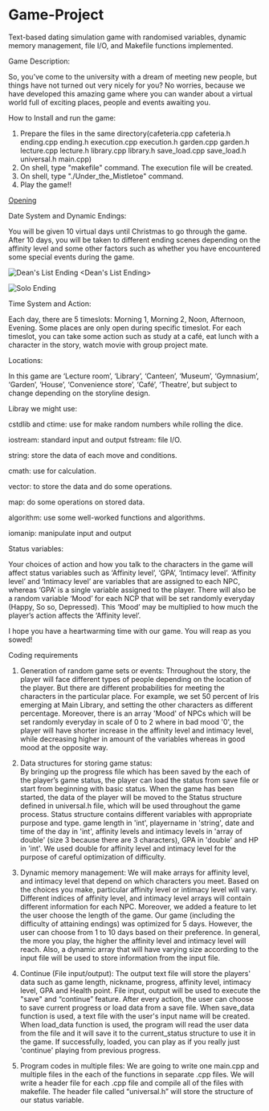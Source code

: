 # Game-Project

Text-based dating simulation game with randomised variables, dynamic memory management, file I/O, and Makefile functions implemented.

Game Description:

So, you’ve come to the university with a dream of meeting new people, but things have not turned out very nicely for you? No worries, because we have developed this amazing game where you can wander about a virtual world full of exciting places, people and events awaiting you.

How to Install and run the game:

1) Prepare the files in the same directory(cafeteria.cpp cafeteria.h ending.cpp ending.h execution.cpp execution.h garden.cpp garden.h lecture.cpp lecture.h library.cpp library.h save_load.cpp save_load.h universal.h main.cpp)
2) On shell, type "makefile" command. The execution file will be created.
3) On shell, type "./Under_the_Mistletoe" command.
4) Play the game!!


[Opening](https://user-images.githubusercontent.com/74304944/159212831-c2b88135-b958-4e99-9754-3a522b04206e.png)
<Opening>


Date System and Dynamic Endings: 

You will be given 10 virtual days until Christmas to go through the game. After 10 days, you will be taken to different ending scenes depending on the affinity level and some other factors such as whether you have encountered some special events during the game.

![Dean's List Ending](https://user-images.githubusercontent.com/74304944/159212755-a7e6c5c4-88a7-40a2-811a-4f4b251234a2.png)
<Dean's List Ending>


![Solo Ending](https://user-images.githubusercontent.com/74304944/159212776-af9e7798-f4b9-43ff-bbd1-774d9475819b.png)
<Solo Ending>

Time System and Action: 

Each day, there are 5 timeslots: Morning 1, Morning 2, Noon, Afternoon, Evening. Some places are only open during specific timeslot. For each timeslot, you can take some action such as study at a café, eat lunch with a character in the story, watch movie with group project mate.

Locations: 

In this game are ‘Lecture room’, ‘Library’, ‘Canteen’, ‘Museum’, ‘Gymnasium’, ‘Garden’, ‘House’, ‘Convenience store’, ‘Café’, ‘Theatre’, but subject to change depending on the storyline design.

Libray we might use:

cstdlib and ctime: use for make random numbers while rolling the dice.

iostream: standard input and output fstream: file I/O.

string: store the data of each move and conditions.

cmath: use for calculation.

vector: to store the data and do some operations.

map: do some operations on stored data.

algorithm: use some well-worked functions and algorithms.

iomanip: manipulate input and output

Status variables: 

Your choices of action and how you talk to the characters in the game will affect status variables such as ‘Affinity level’, ‘GPA’, ‘Intimacy level’. ‘Affinity level’ and ‘Intimacy level’ are variables that are assigned to each NPC, whereas ‘GPA’ is a single variable assigned to the player.  There will also be a random variable ‘Mood’ for each NCP that will be set randomly everyday (Happy, So so, Depressed). This ‘Mood’ may be multiplied to how much the player’s action affects the ‘Affinity level’.

I hope you have a heartwarming time with our game. You will reap as you sowed!

Coding requirements
1.  Generation of random game sets or events: 
Throughout the story, the player will face different types of people depending on the location of the player. But there are different probabilities for meeting the characters in the particular place. For example, we set 50 percent of Iris emerging at Main Library, and setting the other characters as different percentage. Moreover, there is an array 'Mood' of NPCs which will be set randomly everyday in scale of 0 to 2 where in bad mood '0', the player will have shorter increase in the affinity level and intimacy level, while decreasing higher in amount of the variables whereas in good mood at the opposite way.

2.  Data structures for storing game status:  
By bringing up the progress file which has been saved by the each of the player’s game status, the player can load the status from save file or start from beginning with basic status. When the game has been started, the data of the player will be moved to the Status structure defined in universal.h file, which will be used throughout the game process. Status structure contains different variables with appropriate purpose and type. game length in 'int', playername in 'string', date and time of the day in 'int', affinity levels and intimacy levels in 'array of double' (size 3 because there are 3 characters), GPA in 'double' and HP in 'int'. We used double for affinity level and intimacy level for the purpose of careful optimization of difficulty.

3.  Dynamic memory management: 
We will make arrays for affinity level, and intimacy level that depend on which characters you meet. Based on the choices you make, particular affinity level or intimacy level will vary. Different indices of affinity level, and intimacy level arrays will contain different information for each NPC. 
Moreover, we added a feature to let the user choose the length of the game. Our game (including the difficulty of attaining endings) was optimized for 5 days. However, the user can choose from 1 to 10 days based on their preference. In general, the more you play, the higher the affinity level and intimacy level will reach.
Also, a dynamic array that will have varying size according to the input file will be used to store information from the input file.

4.	Continue (File input/output): 
The output text file will store the players' data such as game length, nickname, progress, affinity level, intimacy level, GPA and Health point. File input, output will be used to execute the "save" and “continue” feature. After every action, the user can choose to save current progress or load data from a save file. When save_data function is used, a text file with the user's input name will be created. When load_data function is used, the program will read the user data from the file and it will save it to the current_status structure to use it in the game. If successfully, loaded, you can play as if you really just 'continue' playing from previous progress.

5.	Program codes in multiple files: 
We are going to write one main.cpp and multiple files in the each of the functions in separate .cpp files. We will write a header file for each .cpp file and compile all of the files with makefile. The header file called “universal.h” will store the structure of our status variable.


